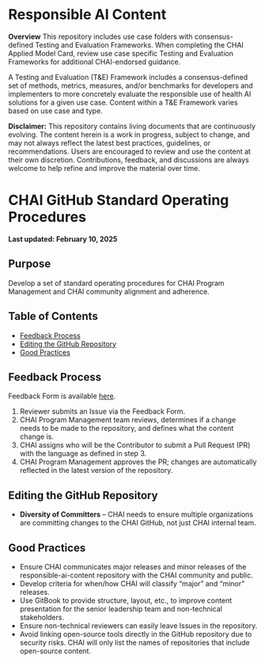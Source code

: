 # Responsible AI Content
**Overview**
This repository includes use case folders with consensus-defined Testing and Evaluation Frameworks. When completing the CHAI Applied Model Card, review use case specific Testing and Evaluation Frameworks for additional CHAI-endorsed guidance.

A Testing and Evaluation (T&E) Framework includes a consensus-defined set of methods, metrics, measures, and/or benchmarks for developers and implementers to more concretely evaluate the responsible use of health AI solutions for a given use case. Content within a T&E Framework varies based on use case and type.

**Disclaimer:**
This repository contains living documents that are continuously evolving. The content herein is a work in progress, subject to change, and may not always reflect the latest best practices, guidelines, or recommendations. Users are encouraged to review and use the content at their own discretion. Contributions, feedback, and discussions are always welcome to help refine and improve the material over time.

# CHAI GitHub Standard Operating Procedures

**Last updated: February 10, 2025**

## Purpose
Develop a set of standard operating procedures for CHAI Program Management and CHAI community alignment and adherence.

## Table of Contents
- [Feedback Process](#feedback-process)
- [Editing the GitHub Repository](#editing-the-github-repository)
- [Good Practices](#good-practices)

## Feedback Process

Feedback Form is available [here](https://github.com/coalition-for-health-ai/responsible-ai-content/issues/new?template=FeedbackForm.yml).

1. Reviewer submits an Issue via the Feedback Form.
2. CHAI Program Management team reviews, determines if a change needs to be made to the repository, and defines what the content change is.
3. CHAI assigns who will be the Contributor to submit a Pull Request (PR) with the language as defined in step 3.
4. CHAI Program Management approves the PR; changes are automatically reflected in the latest version of the repository.

## Editing the GitHub Repository

- **Diversity of Committers** – CHAI needs to ensure multiple organizations are committing changes to the CHAI GitHub, not just CHAI internal team.

## Good Practices

- Ensure CHAI communicates major releases and minor releases of the responsible-ai-content repository with the CHAI community and public.
- Develop criteria for when/how CHAI will classify “major” and “minor” releases.
- Use GitBook to provide structure, layout, etc., to improve content presentation for the senior leadership team and non-technical stakeholders.
- Ensure non-technical reviewers can easily leave Issues in the repository.
- Avoid linking open-source tools directly in the GitHub repository due to security risks. CHAI will only list the names of repositories that include open-source content.
